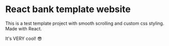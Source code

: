 <h1>React bank template website</h1>

This is a test template project with smooth scrolling and custom css styling. Made with React.

It's VERY cool! 😎
